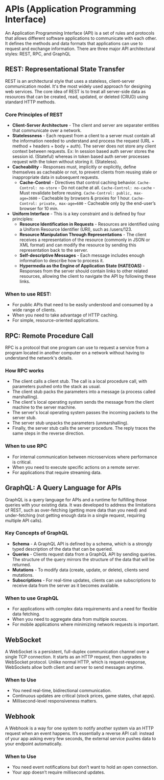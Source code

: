 # APIs (Application Programming Interface)
An Application Programming Interface (API) is a set of rules and protocols that allows different software applications to communicate with each other. It defines the methods and data formats that applications can use to request and exchange information.
There are three major API architectural styles: REST, RPC, and GraphQL

## REST: Representational State Transfer
REST is an architectural style that uses a stateless, client-server communication model. It's the most widely used approach for designing web services. The core idea of REST is to treat all server-side data as resources that can be created, read, updated, or deleted (CRUD) using standard HTTP methods.

### Core Principles of REST
- **Client-Server Architecture** - The client and server are separater entities that communicate over a network.
- **Statelessness** - Each request from a client to a server must contain all the information needed to understand and process the request (URL + method + headers + body + auth). The server does not store any client context between requests. Ex: In session based auth server stores the session id. (Stateful) whereas in token based auth server processes request with the token without storing it. (Stateless). 
- **Cacheability** - Responses must, implicitly or explicitly, define themselves as cacheable or not, to prevent clients from reusing stale or inappropriate data in subsequent requests.
    - **Cache-Control** - Directives that control caching behavior.
    `Cache-Control: no-store` - Do not cache at all.
    `Cache-Control: no-cache` - Must revalidate before reusing.
    `Cache-Control: public, max-age=3600` - Cacheable by browsers & proxies for 1 hour.
    `Cache-Control: private, max-age=600` - Cacheable only by the end-user’s browser for 10 min.
- **Uniform Interface** - This is a key constraint and is defined by four principles:
    - **Resource Identification in Requests** - Resources are identified using a Uniform Resource Identifier (URI), such as /users/123.
    - **Resource Manipulation Through Representations** - The client receives a representation of the resource (commonly in JSON or XML format) and can modify the resource by sending this representation back to the server.
    - **Self-descriptive Messages** - Each message includes enough information to describe how to process it.
    - **Hypermedia as the Engine of Application State (HATEOAS)** - Responses from the server should contain links to other related resources, allowing the client to navigate the API by following these links.

### When to use REST:
- For public APIs that need to be easily understood and consumed by a wide range of clients.
- When you need to take advantage of HTTP caching.
- For simple, resource-oriented applications.

## RPC: Remote Procedure Call
RPC is a protocol that one program can use to request a service from a program located in another computer on a network without having to understand the network's details.

### How RPC works
- The client calls a client stub. The call is a local procedure call, with parameters pushed onto the stack as usual.
- The client stub packs the parameters into a message (a process called marshalling).
- The client's local operating system sends the message from the client machine to the server machine.
- The server's local operating system passes the incoming packets to the server stub.
- The server stub unpacks the parameters (unmarshalling).
- Finally, the server stub calls the server procedure. The reply traces the same steps in the reverse direction.

### When to use RPC
- For internal communication between microservices where performance is critical.
- When you need to execute specific actions on a remote server.
- For applications that require streaming data.

## GraphQL: A Query Language for APIs
GraphQL is a query language for APIs and a runtime for fulfilling those queries with your existing data. It was developed to address the limitations of REST, such as over-fetching (getting more data than you need) and under-fetching (not getting enough data in a single request, requiring multiple API calls).

### Key Concepts of GraphQL
- **Schema** - A GraphQL API is defined by a schema, which is a strongly typed description of the data that can be queried.
- **Queries** - Clients request data from a GraphQL API by sending queries. The structure of the query mirrors the structure of the data that will be returned.
- **Mutations** - To modify data (create, update, or delete), clients send mutations.
- **Subscriptions** - For real-time updates, clients can use subscriptions to receive data from the server as it becomes available.

### When to use GraphQL
- For applications with complex data requirements and a need for flexible data fetching.
- When you need to aggregate data from multiple sources.
- For mobile applications where minimizing network requests is important.

## WebSocket
A WebSocket is a persistent, full-duplex communication channel over a single TCP connection. It starts as an HTTP request, then upgrades to WebSocket protocol. Unlike normal HTTP, which is request-response, WebSockets allow both client and server to send messages anytime.

### When to Use
- You need real-time, bidirectional communication.
- Continuous updates are critical (stock prices, game states, chat apps).
- Millisecond-level responsiveness matters.

## Webhook
A Webhook is a way for one system to notify another system via an HTTP request when an event happens. It’s essentially a reverse API call: instead of your app asking every few seconds, the external service pushes data to your endpoint automatically.

### When to Use
- You need event notifications but don’t want to hold an open connection.
- Your app doesn’t require millisecond updates.
